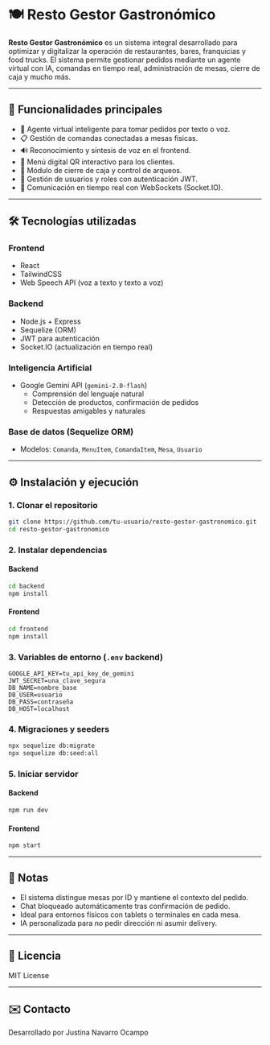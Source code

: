 # 🍽️ Resto Gestor Gastronómico

**Resto Gestor Gastronómico** es un sistema integral desarrollado para optimizar y digitalizar la operación de restaurantes, bares, franquicias y food trucks. El sistema permite gestionar pedidos mediante un agente virtual con IA, comandas en tiempo real, administración de mesas, cierre de caja y mucho más.

---

## 🚀 Funcionalidades principales

- 🤖 Agente virtual inteligente para tomar pedidos por texto o voz.
- 📋 Gestión de comandas conectadas a mesas físicas.
- 🔊 Reconocimiento y síntesis de voz en el frontend.
- 📱 Menú digital QR interactivo para los clientes.
- 🧾 Módulo de cierre de caja y control de arqueos.
- 👥 Gestión de usuarios y roles con autenticación JWT.
- 🔄 Comunicación en tiempo real con WebSockets (Socket.IO).

---

## 🛠️ Tecnologías utilizadas

### Frontend
- React
- TailwindCSS
- Web Speech API (voz a texto y texto a voz)

### Backend
- Node.js + Express
- Sequelize (ORM)
- JWT para autenticación
- Socket.IO (actualización en tiempo real)

### Inteligencia Artificial
- Google Gemini API (`gemini-2.0-flash`)
  - Comprensión del lenguaje natural
  - Detección de productos, confirmación de pedidos
  - Respuestas amigables y naturales

### Base de datos (Sequelize ORM)
- Modelos: `Comanda`, `MenuItem`, `ComandaItem`, `Mesa`, `Usuario`

---

## ⚙️ Instalación y ejecución

### 1. Clonar el repositorio
```bash
git clone https://github.com/tu-usuario/resto-gestor-gastronomico.git
cd resto-gestor-gastronomico
```

### 2. Instalar dependencias

#### Backend
```bash
cd backend
npm install
```

#### Frontend
```bash
cd frontend
npm install
```

### 3. Variables de entorno (`.env` backend)
```env
GOOGLE_API_KEY=tu_api_key_de_gemini
JWT_SECRET=una_clave_segura
DB_NAME=nombre_base
DB_USER=usuario
DB_PASS=contraseña
DB_HOST=localhost
```

### 4. Migraciones y seeders
```bash
npx sequelize db:migrate
npx sequelize db:seed:all
```

### 5. Iniciar servidor

#### Backend
```bash
npm run dev
```

#### Frontend
```bash
npm start
```

---

## 📌 Notas

- El sistema distingue mesas por ID y mantiene el contexto del pedido.
- Chat bloqueado automáticamente tras confirmación de pedido.
- Ideal para entornos físicos con tablets o terminales en cada mesa.
- IA personalizada para no pedir dirección ni asumir delivery.

---

## 📄 Licencia

MIT License

---

## ✉️ Contacto

Desarrollado por Justina Navarro Ocampo  
